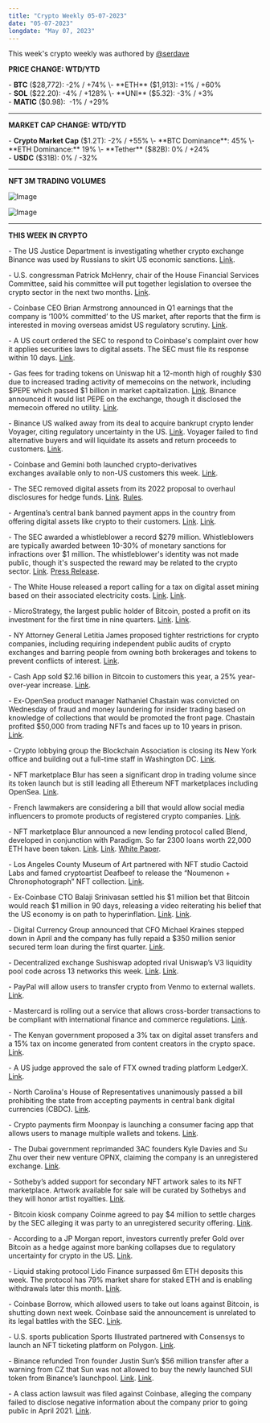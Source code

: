 ```yaml
---
title: "Crypto Weekly 05-07-2023"
date: "05-07-2023"
longdate: "May 07, 2023"
---
```


This week's crypto weekly was authored by [@serdave](https://twitter.com/serdave_eth)

**PRICE CHANGE: WTD/YTD**

\- **BTC** ($28,772): -2% / +74%  
\- **ETH** ($1,913): +1% / +60%  
\- **SOL** ($22.20): -4% / +128%  
\- **UNI** ($5.32): -3% / +3%  
\- **MATIC** ($0.98):  -1% / +29%



---

**MARKET CAP CHANGE: WTD/YTD**

\- **Crypto Market Cap** ($1.2T): -2% / +55%  
\- **BTC Dominance**: 45%  
\- **ETH Dominance:** 19%  
\- **Tether** ($82B): 0% / +24%  
\- **USDC** ($31B): 0% / -32%



---

**NFT 3M TRADING VOLUMES**

![Image](/images/05-07-2023-1.png)


![Image](/images/05-07-2023-2.png)

---

**THIS WEEK IN CRYPTO**

\- The US Justice Department is investigating whether crypto exchange Binance was used by Russians to skirt US economic sanctions. [Link](https://www.bloomberg.com/news/articles/2023-05-05/binance-faces-us-probe-of-possible-russian-sanctions-violations#xj4y7vzkg).   
  
\- U.S. congressman Patrick McHenry, chair of the House Financial Services Committee, said his committee will put together legislation to oversee the crypto sector in the next two months. [Link](https://www.coindesk.com/policy/2023/04/28/us-house-will-have-crypto-bill-in-2-months-mchenry/).   
  
\- Coinbase CEO Brian Armstrong announced in Q1 earnings that the company is ‘100% committed’ to the US market, after reports that the firm is interested in moving overseas amidst US regulatory scrutiny. [Link](https://cointelegraph.com/news/coinbase-remains-100-committed-to-us-market-armstrong).   
  
\- A US court ordered the SEC to respond to Coinbase's complaint over how it applies securities laws to digital assets. The SEC must file its response within 10 days. [Link](https://www.coindesk.com/business/2023/05/04/us-court-orders-sec-to-respond-to-coinbase-allegations-within-10-days/).   
  
\- Gas fees for trading tokens on Uniswap hit a 12-month high of roughly $30 due to increased trading activity of memecoins on the network, including $PEPE which passed $1 billion in market capitalization. [Link](https://www.coindesk.com/markets/2023/05/05/ethereums-median-gas-price-surges-to-12-month-as-pepe-frenzy-grips-market/). Binance announced it would list PEPE on the exchange, though it disclosed the memecoin offered no utility. [Link](https://decrypt.co/139010/liam-binance-lists-pepe-meme-coin-market-cap-hits-1-billion).   
  
\- Binance US walked away from its deal to acquire bankrupt crypto lender Voyager, citing regulatory uncertainty in the US. [Link](https://decrypt.co/137882/binance-us-walks-away-from-voyager-deal). Voyager failed to find alternative buyers and will liquidate its assets and return proceeds to customers. [Link](https://decrypt.co/139079/crypto-broker-voyager-will-liquidate-assets).   
  
\- Coinbase and Gemini both launched crypto-derivatives exchanges available only to non-US customers this week. [Link](https://www.ledgerinsights.com/crypto-derivatives-exchanges-coinbase-gemini-offshore/).   
  
\- The SEC removed digital assets from its 2022 proposal to overhaul disclosures for hedge funds. [Link](https://www.coindesk.com/policy/2023/05/03/us-sec-changes-its-mind-on-officially-labeling-digital-assets/). [Rules](https://www.sec.gov/rules/final/2023/ia-6297.pdf).   
  
\- Argentina’s central bank banned payment apps in the country from offering digital assets like crypto to their customers. [Link](https://decrypt.co/139068/argentinas-central-bank-clamps-down-on-bitcoin). [Link](https://bcra.gob.ar/Noticias/proveedores-servicio-pago-no-pueden-operar-criptoactivos.asp).   
  
\- The SEC awarded a whistleblower a record $279 million. Whistleblowers are typically awarded between 10-30% of monetary sanctions for infractions over $1 million. The whistleblower's identity was not made public, though it's suspected the reward may be related to the crypto sector. [Link](https://cointelegraph.com/news/sec-issues-record-whistleblower-award-of-279m). [Press Release](https://www.sec.gov/news/press-release/2023-89).  
  
\- The White House released a report calling for a tax on digital asset mining based on their associated electricity costs. [Link](https://decrypt.co/138832/white-house-report-30-percent-crypto-mining-tax). [Link](https://www.whitehouse.gov/cea/written-materials/2023/05/02/cost-of-cryptomining-dame-tax/).   
  
\- MicroStrategy, the largest public holder of Bitcoin, posted a profit on its investment for the first time in nine quarters. [Link](https://decrypt.co/138564/bitcoin-rally-puts-microstrategy-green-first-time-9-quarters). [Link](https://www.microstrategy.com/en/investor-relations/press/microstrategy-announces-fourth-quarter-2022-financial-results_02-02-2023).  
  
\- NY Attorney General Letitia James proposed tighter restrictions for crypto companies, including requiring independent public audits of crypto exchanges and barring people from owning both brokerages and tokens to prevent conflicts of interest. [Link](https://www.bloomberg.com/news/articles/2023-05-05/new-york-ag-proposes-landmark-crypto-law-citing-dysfunction).   
  
\- Cash App sold $2.16 billion in Bitcoin to customers this year, a 25% year-over-year increase. [Link](https://decrypt.co/138999/jack-dorseys-cash-app-posts-2-16b-in-bitcoin-revenue-for-q1-2023).   
  
\- Ex-OpenSea product manager Nathaniel Chastain was convicted on Wednesday of fraud and money laundering for insider trading based on knowledge of collections that would be promoted the front page. Chastain profited $50,000 from trading NFTs and faces up to 10 years in prison. [Link](https://www.reuters.com/legal/ex-opensea-manager-convicted-nft-insider-trading-case-2023-05-03/).   
  
\- Crypto lobbying group the Blockchain Association is closing its New York office and building out a full-time staff in Washington DC. [Link](https://www.coindesk.com/policy/2023/05/03/blockchain-association-leaves-new-york-as-federal-regulatory-fight-looms/).   
  
\- NFT marketplace Blur has seen a significant drop in trading volume since its token launch but is still leading all Ethereum NFT marketplaces including OpenSea. [Link](https://blockworks.co/news/blur-nft-volume-opensea).   
  
\- French lawmakers are considering a bill that would allow social media influencers to promote products of registered crypto companies. [Link](https://www.coindesk.com/policy/2023/05/03/allow-influencers-to-promote-registered-crypto-firms-french-senators-say/).   
  
\- NFT marketplace Blur announced a new lending protocol called Blend, developed in conjunction with Paradigm. So far 2300 loans worth 22,000 ETH have been taken. [Link](https://www.theblock.co/post/228966/blur-paradigm-lending-nft). [Link](https://dune.com/angrypeepo/blur-blend). [White Paper](https://www.paradigm.xyz/2023/05/blend).   
  
\- Los Angeles County Museum of Art partnered with NFT studio Cactoid Labs and famed cryptoartist Deafbeef to release the “Noumenon + Chronophotograph” NFT collection. [Link](https://decrypt.co/138903/lacma-deafbeef-nft-art).   
  
\- Ex-Coinbase CTO Balaji Srinivasan settled his $1 million bet that Bitcoin would reach $1 million in 90 days, releasing a video reiterating his belief that the US economy is on path to hyperinflation. [Link](https://decrypt.co/138632/balaji-srinivasan-burns-1-million-bitcoin). [Link](https://twitter.com/balajis/status/1653449321185169409).   
  
\- Digital Currency Group announced that CFO Michael Kraines stepped down in April and the company has fully repaid a $350 million senior secured term loan during the first quarter. [Link](https://www.coindesk.com/business/2023/05/02/digital-currency-group-cfo-michael-kraines-stepped-down-in-april/).   
  
\- Decentralized exchange Sushiswap adopted rival Uniswap’s V3 liquidity pool code across 13 networks this week. [Link](https://blockworks.co/news/sushiswap-liquidity-pools-launch). [Link](https://blockworks.co/news/sushiswap-uniswap-v3).   
  
\- PayPal will allow users to transfer crypto from Venmo to external wallets. [Link](https://www.coindesk.com/business/2023/04/28/paypal-to-enable-on-chain-transfers-from-venmo-accounts-including-to-on-chain-wallets/).   
  
\- Mastercard is rolling out a service that allows cross-border transactions to be compliant with international finance and commerce regulations. [Link](https://www.coindesk.com/business/2023/04/28/mastercard-launches-crypto-credential-service-for-cross-border-transfers/).   
  
\- The Kenyan government proposed a 3% tax on digital asset transfers and a 15% tax on income generated from content creators in the crypto space. [Link](https://techcrunch.com/2023/05/05/crypto-influencers-targeted-in-kenyas-new-tax-bid/).   
  
\- A US judge approved the sale of FTX owned trading platform LedgerX. [Link](https://decrypt.co/138901/ftx-approval-ledgerx-sale).   
  
\- North Carolina's House of Representatives unanimously passed a bill prohibiting the state from accepting payments in central bank digital currencies (CBDC). [Link](https://www.coindesk.com/policy/2023/05/04/north-carolina-house-unanimously-votes-to-ban-digital-dollar-payments-to-the-state/).   
  
\- Crypto payments firm Moonpay is launching a consumer facing app that allows users to manage multiple wallets and tokens. [Link](https://www.theblock.co/post/229163/moonpay-pushes-into-retail-space-with-new-crypto-app).   
  
\- The Dubai government reprimanded 3AC founders Kyle Davies and Su Zhu over their new venture OPNX, claiming the company is an unregistered exchange. [Link](https://decrypt.co/138581/dubai-reprimands-three-arrows-capital-founders-new-exchange-opnx).   
  
\- Sotheby’s added support for secondary NFT artwork sales to its NFT marketplace. Artwork available for sale will be curated by Sothebys and they will honor artist royalties. [Link](https://decrypt.co/138514/sothebys-launches-on-chain-nft-marketplace-for-secondary-art-sales).   
  
\- Bitcoin kiosk company Coinme agreed to pay $4 million to settle charges by the SEC alleging it was party to an unregistered security offering. [Link](https://www.coindesk.com/policy/2023/05/01/coinme-subsidiary-and-ceo-fined-4m-by-sec-over-uptoken-offering/).   
  
\- According to a JP Morgan report, investors currently prefer Gold over Bitcoin as a hedge against more banking collapses due to regulatory uncertainty for crypto in the US. [Link](https://www.coindesk.com/markets/2023/05/05/us-regulatory-crackdown-sees-institutional-investors-prefer-gold-to-bitcoin-jpmorgan/).   
  
\- Liquid staking protocol Lido Finance surpassed 6m ETH deposits this week. The protocol has 79% market share for staked ETH and is enabling withdrawals later this month. [Link](https://www.coindesk.com/markets/2023/05/04/liquid-staking-platform-lido-surpasses-6m-ether-deposits-as-shanghai-upgrade-spurs-inflows/).   
  
\- Coinbase Borrow, which allowed users to take out loans against Bitcoin, is shutting down next week. Coinbase said the announcement is unrelated to its legal battles with the SEC. [Link](https://www.coindesk.com/business/2023/05/04/coinbase-to-stop-issuing-new-loans-via-coinbase-borrow/).   
  
\- U.S. sports publication Sports Illustrated partnered with Consensys to launch an NFT ticketing platform on Polygon. [Link](https://www.coindesk.com/web3/2023/05/02/sports-illustrated-launches-nft-ticketing-platform-on-polygon/).   
  
\- Binance refunded Tron founder Justin Sun’s $56 million transfer after a warning from CZ that Sun was not allowed to buy the newly launched SUI token from Binance’s launchpool. [Link](https://www.coindesk.com/markets/2023/05/01/justin-sun-to-reverse-56m-binance-transfer-after-cz-warns-against-potential-sui-token-grab/). [Link](https://twitter.com/cz_binance/status/1652949031524376579).   
  
\- A class action lawsuit was filed against Coinbase, alleging the company failed to disclose negative information about the company prior to going public in April 2021. [Link](https://www.theblock.co/post/229049/coinbase-insider-lawsuit-brian-armstrong-marc-andreessen).